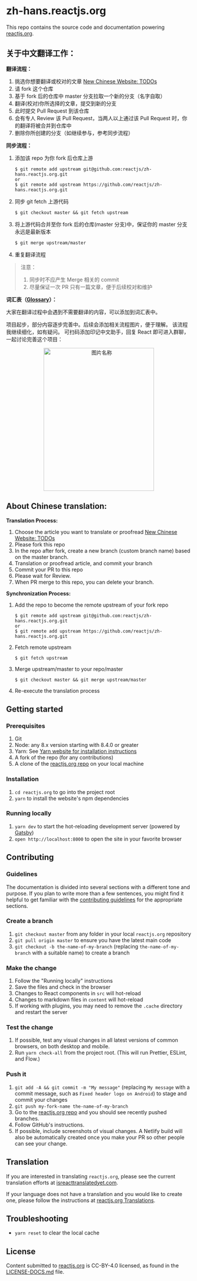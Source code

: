 # zh-hans.reactjs.org

This repo contains the source code and documentation powering [reactjs.org](https://reactjs.org/).

## 关于中文翻译工作：

**翻译流程：**

1. 挑选你想要翻译或校对的文章 [New Chinese Website: TODOs](https://github.com/reactjs/zh-hans.reactjs.org/issues/4) 
2. 请 fork 这个仓库
3. 基于 fork 后的仓库中 master 分支拉取一个新的分支（名字自取）
4. 翻译(校对)你所选择的文章，提交到新的分支
5. 此时提交 Pull Request 到该仓库
6. 会有专人 Review 该 Pull Request，当两人以上通过该 Pull Request 时，你的翻译将被合并到仓库中
7. 删除你所创建的分支（如继续参与，参考同步流程）

**同步流程：**

1. 添加该 repo 为你 fork 后仓库上游

	```
	$ git remote add upstream git@github.com:reactjs/zh-hans.reactjs.org.git
	or
	$ git remote add upstream https://github.com/reactjs/zh-hans.reactjs.org.git
	``` 
	
2. 同步 git fetch 上游代码

	```
	$ git checkout master && git fetch upstream
	```
	
3. 将上游代码合并至你 fork 后的仓库(master 分支)中，保证你的 master 分支永远是最新版本

	```
	$ git merge upstream/master
	```
	
4. 重复翻译流程

> 注意：
> 
> 1. 同步时不应产生 Merge 相关的 commit
> 2. 尽量保证一次 PR 只有一篇文章，便于后续校对和维护

**词汇表（[Glossary](https://github.com/reactjs/zh-hans.reactjs.org/issues/2)）：**

大家在翻译过程中会遇到不需要翻译的内容，可以添加到词汇表中。

项目起步，部分内容逐步完善中。后续会添加相关流程图片，便于理解。
该流程我继续细化，如有疑问。
可扫码添加印记中文助手，回复 React 即可进入群聊，一起讨论完善这个项目：

<div align="center">   
	<img src="https://user-images.githubusercontent.com/13861040/52955110-d1541300-33c6-11e9-98c1-d35eb01d2391.png" width="300" height="388" alt="图片名称" align=center />
</div>

## About Chinese translation:

**Translation Process:**

1. Choose the article you want to translate or proofread [New Chinese Website: TODOs](https://github.com/reactjs/zh-hans.reactjs.org/issues/4)
2. Please fork this repo
3. In the repo after fork, create a new branch (custom branch name) based on the master branch.
4. Translation or proofread article, and commit your branch
5. Commit your PR to this repo
6. Please wait for Review.
7. When PR merge to this repo, you can delete your branch.

**Synchronization Process:**

1. Add the repo to become the remote upstream of your fork repo 
	
	```
	$ git remote add upstream git@github.com:reactjs/zh-hans.reactjs.org.git
	or
	$ git remote add upstream https://github.com/reactjs/zh-hans.reactjs.org.git
	```
2. Fetch remote upstream

	```
	$ git fetch upstream
	```
3. Merge upstream/master to your repo/master
	
	```
	$ git checkout master && git merge upstream/master
	```
4. Re-execute the translation process

## Getting started

### Prerequisites

1. Git
1. Node: any 8.x version starting with 8.4.0 or greater
1. Yarn: See [Yarn website for installation instructions](https://yarnpkg.com/lang/en/docs/install/)
1. A fork of the repo (for any contributions)
1. A clone of the [reactjs.org repo](https://github.com/reactjs/reactjs.org) on your local machine

### Installation

1. `cd reactjs.org` to go into the project root
1. `yarn` to install the website's npm dependencies

### Running locally

1. `yarn dev` to start the hot-reloading development server (powered by [Gatsby](https://www.gatsbyjs.org))
1. `open http://localhost:8000` to open the site in your favorite browser

## Contributing

### Guidelines

The documentation is divided into several sections with a different tone and purpose. If you plan to write more than a few sentences, you might find it helpful to get familiar with the [contributing guidelines](https://github.com/reactjs/reactjs.org/blob/master/CONTRIBUTING.md#guidelines-for-text) for the appropriate sections.

### Create a branch

1. `git checkout master` from any folder in your local `reactjs.org` repository
1. `git pull origin master` to ensure you have the latest main code
1. `git checkout -b the-name-of-my-branch` (replacing `the-name-of-my-branch` with a suitable name) to create a branch

### Make the change

1. Follow the "Running locally" instructions
1. Save the files and check in the browser
  1. Changes to React components in `src` will hot-reload
  1. Changes to markdown files in `content` will hot-reload
  1. If working with plugins, you may need to remove the `.cache` directory and restart the server

### Test the change

1. If possible, test any visual changes in all latest versions of common browsers, on both desktop and mobile.
1. Run `yarn check-all` from the project root. (This will run Prettier, ESLint, and Flow.)

### Push it

1. `git add -A && git commit -m "My message"` (replacing `My message` with a commit message, such as `Fixed header logo on Android`) to stage and commit your changes
1. `git push my-fork-name the-name-of-my-branch`
1. Go to the [reactjs.org repo](https://github.com/reactjs/reactjs.org) and you should see recently pushed branches.
1. Follow GitHub's instructions.
1. If possible, include screenshots of visual changes. A Netlify build will also be automatically created once you make your PR so other people can see your change.

## Translation

If you are interested in translating `reactjs.org`, please see the current translation efforts at [isreacttranslatedyet.com](https://www.isreacttranslatedyet.com/).


If your language does not have a translation and you would like to create one, please follow the instructions at [reactjs.org Translations](https://github.com/reactjs/reactjs.org-translation#translating-reactjsorg).

## Troubleshooting

- `yarn reset` to clear the local cache

## License
Content submitted to [reactjs.org](https://reactjs.org/) is CC-BY-4.0 licensed, as found in the [LICENSE-DOCS.md](https://github.com/open-source-explorer/reactjs.org/blob/master/LICENSE-DOCS.md) file.
